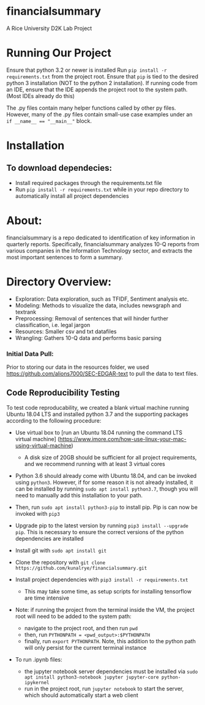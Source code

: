 # financialsummary
A Rice University D2K Lab Project

# Running Our Project
Ensure that python 3.2 or newer is installed
Run `pip install -r requirements.txt` from the project root. Ensure that `pip` is tied to the desired python 3 installation (NOT to the python 2 installation). 
If running code from an IDE, ensure that the IDE appends the project root to the system path. (Most IDEs already do this)
 


The .py files contain many helper functions called by other py files. However, many of the .py
files contain small-use case examples under an `if __name__ == "__main__"` block. 

# Installation
## To download dependecies:
* Install required packages through the requirements.txt file
* Run `pip install -r requirements.txt` while in your repo directory to automatically install all project dependencies

# About:
financialsummary is a repo dedicated to identification of key information in quarterly reports.
Specifically, financialsummary analyzes 10-Q reports from various companies in the Information Technology sector,
and extracts the most important sentences to form a summary.

# Directory Overview:
* Exploration: Data exploration, such as TFIDF, Sentiment analysis etc.
* Modeling: Methods to visualize the data, includes newsgraph and textrank
* Preprocessing: Removal of sentences that will hinder further classification, i.e. legal jargon
* Resources: Smaller csv and txt datafiles
* Wrangling: Gathers 10-Q data and performs basic parsing

### Initial Data Pull:
Prior to storing our data in the resources folder, we used https://github.com/alions7000/SEC-EDGAR-text to pull the data to text files.

## Code Reproducibility Testing
To test code reproducability, we created a blank virtual machine running Ubuntu 18.04 LTS and installed python 3.7 and the supporting packages according to the following procedure: 
* Use virtual box to [run an Ubuntu 18.04 running the command  LTS virtual machine] (https://www.imore.com/how-use-linux-your-mac-using-virtual-machine)
    * A disk size of 20GB should be sufficient for all project requirements, and we recommend running with at least 3 virtual cores
* Python 3.6 should already come with Ubuntu 18.04, and can be invoked using `python3`. However, if for some reason it is not already installed, it can be installed by running `sudo apt install python3.7`, though you will need to manually add this installation to your path. 
* Then, run `sudo apt install python3-pip` to install pip. Pip is can now be invoked with `pip3`
* Upgrade pip to the latest version by running `pip3 install --upgrade pip`. This is necessary to ensure the correct versions of the python dependencies are installed
* Install git with `sudo apt install git`
* Clone the repository with `git clone https://github.com/kunalrye/financialsummary.git`
* Install project dependencies with `pip3 install -r requirements.txt`
    * This may take some time, as setup scripts for installing tensorflow are time intensive
* Note: if running the project from the terminal inside the VM, the project root will need to be added to the system path: 
    * navigate to the project root, and then run `pwd`
    * then, run `PYTHONPATH = <pwd_output>:$PYTHONPATH`
    * finally, run `export PYTHONPATH`. Note, this addition to the python path will only persist for the current terminal instance 
    
    
* To run .ipynb files:
    * the jupyter notebook server dependencies must be installed via `sudo apt install python3-notebook jupyter jupyter-core python-ipykernel`
    * run in the project root, run `jupyter notebook` to start the server, which should automatically start a web client






  





 
